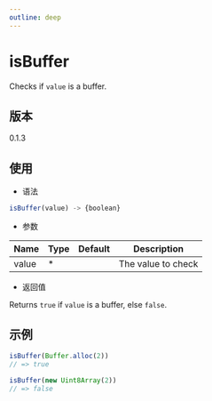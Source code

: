 ```yaml
---
outline: deep
---
```


# isBuffer

Checks if `value` is a buffer.

## 版本

0.1.3

## 使用

- 语法

```js
isBuffer(value) -> {boolean}
```

- 参数

| Name    | Type  | Default | Description               |
|---------|-------|---------|---------------------------|
| value   | *     |         | The value to check        |

- 返回值

Returns `true` if `value` is a buffer, else `false`.

## 示例

```js
isBuffer(Buffer.alloc(2))
// => true

isBuffer(new Uint8Array(2))
// => false
```
